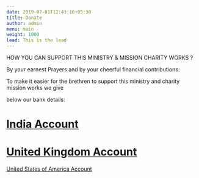 ```yaml
---
date: 2019-07-01T12:43:16+05:30
title: Donate
author: admin
menu: main
weight: 1000
lead: This is the lead 
---
```

HOW YOU CAN SUPPORT THIS MINISTRY & MISSION CHARITY WORKS ?

By your earnest Prayers and by your cheerful financial contributions:

To make it easier for the brethren to support this ministry and charity mission works we give

below our bank details:
 
 
<a href="http://www.israelrajappah.com/indiaac"><h1>India Account</a></h1> 
 
<a href="ukac"><h1>United Kingdom Account</h1></a>

<a href="usaac">United States of America Account</h1></a>
